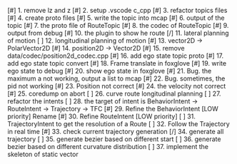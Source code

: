 [#] 1. remove lz and z
[#] 2. setup .vscode c_cpp
[#] 3. refactor topics files
[#] 4. create proto files
[#] 5. write the topic into mcap
[#] 6. output of the topic
[#] 7. the proto file of RouteTopic
[#] 8. the codec of RouteTopic
[#] 9. output from debug
[#] 10. the plugin to show he route
[/] 11. lateral planning of motion
[ ] 12. longitudinal planning of motion
[#] 13. vector2D -> PolarVector2D
[#] 14. position2D -> Vector2D
[#] 15. remove data/codec/position2d_codec.cpp
[#] 16. add ego state topic proto
[#] 17. add ego state topic convert
[#] 18. Frame translate in foxglove
[#] 19. write ego state to debug
[#] 20. show ego state in foxglove
[#] 21. Bug. the maximum a not working, output a list to mcap
[#] 22. Bug. sometimes, the pid not working
[#] 23. Position not correct
[#] 24. the velocity not correct
[#] 25. coredump on abort
[ ] 26. curve route longitudinal planning
[ ] 27. refactor the intents
[ ] 28. the target of intent is BehaviorIntent -> RouteIntent -> Trajectory -> TFC
[#] 29. Refine the BehaviorIntent [LOW priority] Rename
[#] 30. Refine RouteIntent [LOW priority]
[ ] 31. TrajectoryIntent to get the resolution of a Route
[ ] 32. Follow the Trajectory in real time
[#] 33. check current trajectory generation
[/] 34. generate all trajectory
[ ] 35. generate bezier based on different start
[ ] 36. generate bezier based on different curvature distribution
[ ] 37. implement the skeleton of static vector


